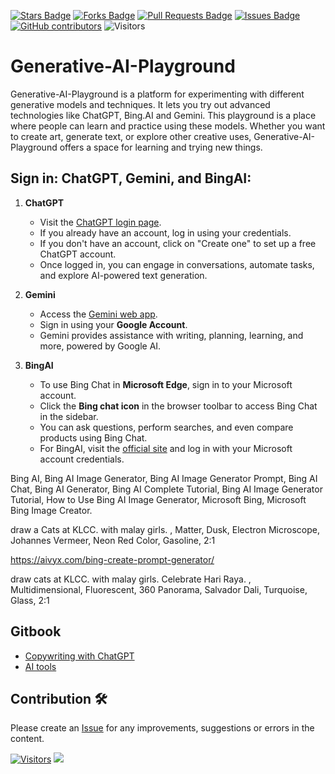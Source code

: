 <a href="https://github.com/drshahizan/Generative-AI-Playground/stargazers"><img src="https://img.shields.io/github/stars/drshahizan/Generative-AI-Playground" alt="Stars Badge"/></a>
<a href="https://github.com/drshahizan/Generative-AI-Playground/network/members"><img src="https://img.shields.io/github/forks/drshahizan/Generative-AI-Playground" alt="Forks Badge"/></a>
<a href="https://github.com/drshahizan/Generative-AI-Playground/pulls"><img src="https://img.shields.io/github/issues-pr/drshahizan/Generative-AI-Playground" alt="Pull Requests Badge"/></a>
<a href="https://github.com/drshahizan/Generative-AI-Playground"><img src="https://img.shields.io/github/issues/drshahizan/Generative-AI-Playground" alt="Issues Badge"/></a>
<a href="https://github.com/drshahizan/Generative-AI-Playground/graphs/contributors"><img alt="GitHub contributors" src="https://img.shields.io/github/contributors/drshahizan/Generative-AI-Playground?color=2b9348"></a>
![Visitors](https://api.visitorbadge.io/api/visitors?path=https%3A%2F%2Fgithub.com%2Fdrshahizan%2Generative-AI-Playground&labelColor=%23d9e3f0&countColor=%23697689&style=flat)

# Generative-AI-Playground

Generative-AI-Playground is a platform for experimenting with different generative models and techniques. It lets you try out advanced technologies like ChatGPT, Bing.AI and Gemini. This playground is a place where people can learn and practice using these models. Whether you want to create art, generate text, or explore other creative uses, Generative-AI-Playground offers a space for learning and trying new things.

## Sign in: **ChatGPT**, **Gemini**, and **BingAI**:

1. **ChatGPT**
    - Visit the [ChatGPT login page](https://chat.openai.com/auth/login).
    - If you already have an account, log in using your credentials.
    - If you don't have an account, click on "Create one" to set up a free ChatGPT account.
    - Once logged in, you can engage in conversations, automate tasks, and explore AI-powered text generation.

2. **Gemini**
    - Access the [Gemini web app](https://gemini.google.com/app).
    - Sign in using your **Google Account**.
    - Gemini provides assistance with writing, planning, learning, and more, powered by Google AI.

3. **BingAI**
    - To use Bing Chat in **Microsoft Edge**, sign in to your Microsoft account.
    - Click the **Bing chat icon** in the browser toolbar to access Bing Chat in the sidebar.
    - You can ask questions, perform searches, and even compare products using Bing Chat.
    - For BingAI, visit the [official site](https://www.bing.com) and log in with your Microsoft account credentials.


Bing AI, Bing AI Image Generator, Bing AI Image Generator Prompt, Bing AI Chat, Bing AI Generator, Bing AI Complete Tutorial, Bing AI Image Generator Tutorial, How to Use Bing AI Image Generator, Microsoft Bing, Microsoft Bing Image Creator.

draw a Cats at KLCC. with malay girls. , Matter, Dusk, Electron Microscope, Johannes Vermeer, Neon Red Color, Gasoline, 2:1


https://aivyx.com/bing-create-prompt-generator/

draw cats at KLCC. with malay girls. Celebrate Hari Raya. , Multidimensional, Fluorescent, 360 Panorama, Salvador Dali, Turquoise, Glass, 2:1


## Gitbook
- [Copywriting with ChatGPT](https://drshahizan.gitbook.io/copywriting-chatgpt/)
- [AI tools](https://drshahizan.gitbook.io/ai-tools/)


## Contribution 🛠️
Please create an [Issue](https://github.com/drshahizan/Generative-AI-Playground/issues) for any improvements, suggestions or errors in the content.

[![Visitors](https://api.visitorbadge.io/api/visitors?path=https%3A%2F%2Fgithub.com%2Fdrshahizan&labelColor=%23697689&countColor=%23555555&style=plastic)](https://visitorbadge.io/status?path=https%3A%2F%2Fgithub.com%2Fdrshahizan)
![](https://hit.yhype.me/github/profile?user_id=81284918)

